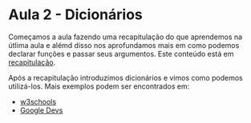 # Aula 2 - Dicionários

Começamos a aula fazendo uma recapitulação do que aprendemos na útlima aula e alémd disso nos aprofundamos mais em como podemos
declarar funções e passar seus argumentos. Este conteúdo está em [recapitulação](https://github.com/israelcamp/AulasPython/blob/master/Aula2/recapitulacao.ipynb).

Após a recapitulação introduzimos dicionários e vimos como podemos utilizá-los. Mais exemplos podem ser encontrados em:

* [w3schools](https://www.w3schools.com/python/python_dictionaries.asp)
* [Google Devs](https://developers.google.com/edu/python/dict-files)
